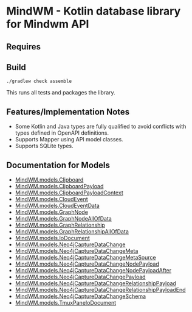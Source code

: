 # MindWM - Kotlin database library for Mindwm API

## Requires


## Build

```
./gradlew check assemble
```

This runs all tests and packages the library.

## Features/Implementation Notes

* Some Kotlin and Java types are fully qualified to avoid conflicts with types defined in OpenAPI definitions.
* Supports Mapper using API model classes.
* Supports SQLite types.

<a id="documentation-for-models"></a>
## Documentation for Models

 - [MindWM.models.Clipboard](docs/Clipboard.md)
 - [MindWM.models.ClipboardPayload](docs/ClipboardPayload.md)
 - [MindWM.models.ClipboardPayloadContext](docs/ClipboardPayloadContext.md)
 - [MindWM.models.CloudEvent](docs/CloudEvent.md)
 - [MindWM.models.CloudEventData](docs/CloudEventData.md)
 - [MindWM.models.GraphNode](docs/GraphNode.md)
 - [MindWM.models.GraphNodeAllOfData](docs/GraphNodeAllOfData.md)
 - [MindWM.models.GraphRelationship](docs/GraphRelationship.md)
 - [MindWM.models.GraphRelationshipAllOfData](docs/GraphRelationshipAllOfData.md)
 - [MindWM.models.IoDocument](docs/IoDocument.md)
 - [MindWM.models.Neo4jCaptureDataChange](docs/Neo4jCaptureDataChange.md)
 - [MindWM.models.Neo4jCaptureDataChangeMeta](docs/Neo4jCaptureDataChangeMeta.md)
 - [MindWM.models.Neo4jCaptureDataChangeMetaSource](docs/Neo4jCaptureDataChangeMetaSource.md)
 - [MindWM.models.Neo4jCaptureDataChangeNodePayload](docs/Neo4jCaptureDataChangeNodePayload.md)
 - [MindWM.models.Neo4jCaptureDataChangeNodePayloadAfter](docs/Neo4jCaptureDataChangeNodePayloadAfter.md)
 - [MindWM.models.Neo4jCaptureDataChangePayload](docs/Neo4jCaptureDataChangePayload.md)
 - [MindWM.models.Neo4jCaptureDataChangeRelationshipPayload](docs/Neo4jCaptureDataChangeRelationshipPayload.md)
 - [MindWM.models.Neo4jCaptureDataChangeRelationshipPayloadEnd](docs/Neo4jCaptureDataChangeRelationshipPayloadEnd.md)
 - [MindWM.models.Neo4jCaptureDataChangeSchema](docs/Neo4jCaptureDataChangeSchema.md)
 - [MindWM.models.TmuxPaneIoDocument](docs/TmuxPaneIoDocument.md)

